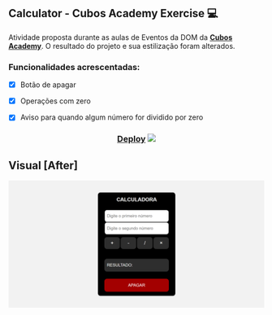 ## Calculator - Cubos Academy Exercise 💻

Atividade proposta durante as aulas de Eventos da DOM da <a target="_blank" href="https://cubos.academy/">**Cubos Academy**</a>. O resultado do projeto e sua estilização foram alterados.

### Funcionalidades acrescentadas:

- [x] Botão de apagar
- [x] Operações com zero
- [x] Aviso para quando algum número for dividido por zero


<h3 align="center"><a href="https://mi-santana.github.io/calculator-exercise/">Deploy</a> <img width="40" src="https://media0.giphy.com/media/3o7aCVzTmaVkDWpXYk/giphy.gif"/></h3>

## Visual [After]

![alt text](assets/calculator-img.png)
